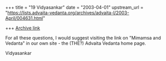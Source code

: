 +++
title = "19 Vidyasankar"
date = "2003-04-01"
upstream_url = "https://lists.advaita-vedanta.org/archives/advaita-l/2003-April/004631.html"

+++
[Archive link](https://lists.advaita-vedanta.org/archives/advaita-l/2003-April/004631.html)

For all these questions, I would suggest visiting the link on "Mimamsa and
Vedanta" in our own site - the (THE?) Advaita Vedanta home page.

Vidyasankar

